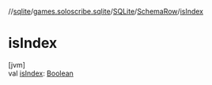 //[sqlite](../../../../index.md)/[games.soloscribe.sqlite](../../index.md)/[SQLite](../index.md)/[SchemaRow](index.md)/[isIndex](is-index.md)

# isIndex

[jvm]\
val [isIndex](is-index.md): [Boolean](https://kotlinlang.org/api/core/kotlin-stdlib/kotlin/-boolean/index.html)